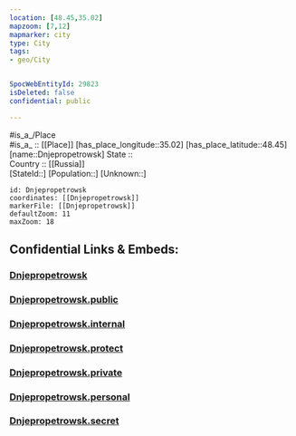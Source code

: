 ```yaml
---
location: [48.45,35.02] 
mapzoom: [7,12] 
mapmarker: city 
type: City
tags:
- geo/City


SpocWebEntityId: 29823
isDeleted: false
confidential: public

---
```

#is_a_/Place  
#is_a_ :: [[Place]] 
[has_place_longitude::35.02] 
[has_place_latitude::48.45] 
[name::Dnjepropetrowsk] 
State ::  
Country :: [[Russia]]  
[StateId::] 
[Population::] 
[Unknown::] 


```leaflet
id: Dnjepropetrowsk
coordinates: [[Dnjepropetrowsk]] 
markerFile: [[Dnjepropetrowsk]] 
defaultZoom: 11 
maxZoom: 18
```


## Confidential Links & Embeds: 

### [Dnjepropetrowsk](/_Standards/Earth/Continent/Europe/Europe~East/Ukraine/Regions~Ukraine/Dnipropetrovs'k/City/Dnjepropetrowsk.md) 

### [Dnjepropetrowsk.public](/_public/Earth/Continent/Europe/Europe~East/Ukraine/Regions~Ukraine/Dnipropetrovs'k/City/Dnjepropetrowsk.public.md) 

### [Dnjepropetrowsk.internal](/_internal/Earth/Continent/Europe/Europe~East/Ukraine/Regions~Ukraine/Dnipropetrovs'k/City/Dnjepropetrowsk.internal.md) 

### [Dnjepropetrowsk.protect](/_protect/Earth/Continent/Europe/Europe~East/Ukraine/Regions~Ukraine/Dnipropetrovs'k/City/Dnjepropetrowsk.protect.md) 

### [Dnjepropetrowsk.private](/_private/Earth/Continent/Europe/Europe~East/Ukraine/Regions~Ukraine/Dnipropetrovs'k/City/Dnjepropetrowsk.private.md) 

### [Dnjepropetrowsk.personal](/_personal/Earth/Continent/Europe/Europe~East/Ukraine/Regions~Ukraine/Dnipropetrovs'k/City/Dnjepropetrowsk.personal.md) 

### [Dnjepropetrowsk.secret](/_secret/Earth/Continent/Europe/Europe~East/Ukraine/Regions~Ukraine/Dnipropetrovs'k/City/Dnjepropetrowsk.secret.md)

